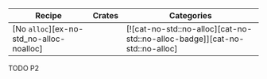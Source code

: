 | Recipe | Crates | Categories |
|--------|--------|------------|
| [No `alloc`][ex-no-std_no-alloc-noalloc] |  | [![cat-no-std::no-alloc][cat-no-std::no-alloc-badge]][cat-no-std::no-alloc] |

<div class="hidden">
TODO P2
</div>
